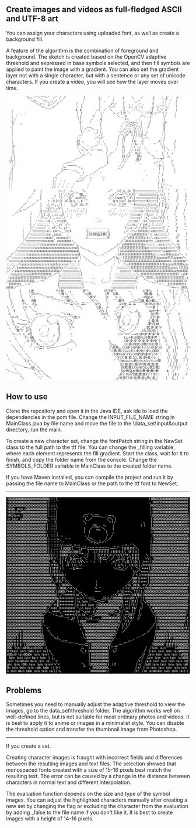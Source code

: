 Create images and videos as full-fledged ASCII and UTF-8 art
---
You can assign your characters using uploaded font, as well as create a background fill.

A feature of the algorithm is the combination of foreground and background. The sketch is created based on the OpenCV adaptive threshold and expressed in base symbols selected, and then fill symbols are applied to paint the image with a gradient. You can also set the gradient layer not with a single character, but with a sentence or any set of unicode characters. If you create a video, you will see how the layer moves over time.

![preview](https://github.com/AndreiIljuhin/ascii-2L/blob/master/preview1.png)

How to use
---
Clone the repository and open it in the Java IDE, ask ide to load the dependencies in the pom file. Change the INPUT_FILE_NAME string in MainClass.java by file name and move the file to the \data_set\input&output directory, run the main.

To create a new character set, change the fontPatch string in the NewSet class to the full path to the ttf file. You can change the _filling variable, where each element represents the fill gradient. Start the class, wait for it to finish, and copy the folder name from the console. Change the SYMBOLS_FOLDER variable in MainClass to the created folder name.

If you have Maven installed, you can compile the project and run it by passing the file name to MainClass or the path to the ttf font to NewSet.
***

![preview](https://github.com/AndreiIljuhin/ascii-2L/blob/master/preview2.png)

Problems
---
Sometimes you need to manually adjust the adaptive threshold to view the images, go to the data_set\threshold folder. The algorithm works well on well-defined lines, but is not suitable for most ordinary photos and videos. It is best to apply it to anime or images in a minimalist style. You can disable the threshold option and transfer the thumbnail image from Photoshop.
***
If you create a set.

Creating character images is fraught with incorrect fields and differences between the resulting images and text files. The selection showed that monospaced fonts created with a size of 15-16 pixels best match the resulting text. The error can be caused by a change in the distance between characters in normal text and different interpolation.

The evaluation function depends on the size and type of the symbol images. You can adjust the highlighted characters manually after creating a new set by changing the flag or excluding the character from the evaluation by adding _false to the file name if you don't like it. It is best to create images with a height of 14-16 pixels.

